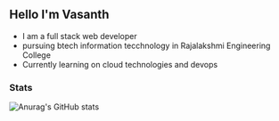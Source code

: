 ## Hello I'm Vasanth
- I am a full stack web developer
- pursuing btech information tecchnology in Rajalakshmi Engineering College
- Currently learning on cloud technologies and devops

### Stats
![Anurag's GitHub stats](https://github-readme-stats.vercel.app/api?username=godricvasa&show_icons=true&theme=radical)
